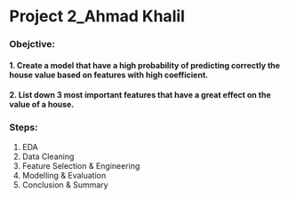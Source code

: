 # Project 2_Ahmad Khalil

### Obejctive:  
#### 1. Create a model that have a high probability of predicting correctly the house value based on features with high coefficient.
#### 2. List down 3 most important features that have a great effect on the value of a house.


### Steps:

1. EDA
2. Data Cleaning
3. Feature Selection & Engineering
4. Modelling & Evaluation
5. Conclusion & Summary



